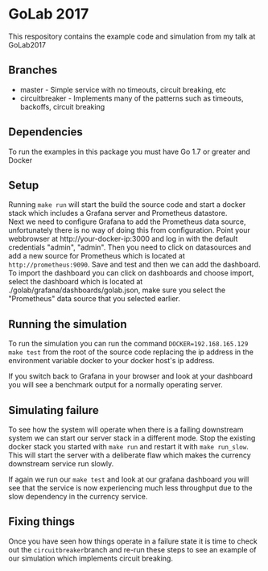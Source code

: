 # GoLab 2017
This respository contains the example code and simulation from my talk at GoLab2017

## Branches
* master - Simple service with no timeouts, circuit breaking, etc
* circuitbreaker - Implements many of the patterns such as timeouts, backoffs, circuit breaking

## Dependencies
To run the examples in this package you must have Go 1.7 or greater and Docker

## Setup
Running `make run` will start the build the source code and start a docker stack which includes a Grafana server and Prometheus datastore.  
Next we need to configure Grafana to add the Prometheus data source, unfortunately there is no way of doing this from configuration.  Point your webbrowser at http://your-docker-ip:3000 and log in with the default credentials "admin", "admin".  Then you need to click on datasources and add a new source for Prometheus which is located at `http://prometheus:9090`.  Save and test and then we can add the dashboard.
To import the dashboard you can click on dashboards and choose import, select the dashboard which is located at ./golab/grafana/dashboards/golab.json, make sure you select the "Prometheus" data source that you selected earlier.

## Running the simulation
To run the simulation you can run the command `DOCKER=192.168.165.129 make test` from the root of the source code replacing the ip address in the environment variable docker to your docker host's ip address.

If you switch back to Grafana in your browser and look at your dashboard you will see a benchmark output for a normally operating server.

## Simulating failure
To see how the system will operate when there is a failing downstream system we can start our server stack in a different mode.  Stop the existing docker stack you started with `make run` and restart it with `make run_slow`.  This will start the server with a deliberate flaw which makes the currency downstream service run slowly.

If again we run our `make test` and look at our grafana dashboard you will see that the service is now experiencing much less throughput due to the slow dependency in the currency service.

## Fixing things
Once you have seen how things operate in a failure state it is time to check out the `circuitbreaker`branch and re-run these steps to see an example of our simulation which implements circuit breaking.
